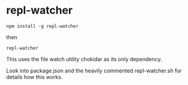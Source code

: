 # repl-watcher

`npm install -g repl-watcher`

then

`repl-watcher`

This uses the file watch utility chokidar as its only dependency.

Look into package.json and the heavily commented repl-watcher.sh for details how this works.
